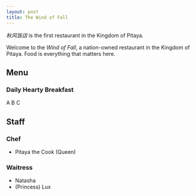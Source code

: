 ```yaml
---
layout: post
title: The Wind of Fall
---
```



<p class="message">
  <i>秋风饭店</i>  is the first restaurant in the Kingdom of Pitaya.
</p>

Welcome to the _Wind of Fall_, a nation-owned restaurant in the Kingdom of Pitaya. Food is everything that matters here.

## Menu
### Daily Hearty Breakfast
A B C
## Staff

### Chef

* Pitaya the Cook (Queen)

### Waitress
* Natasha
* (Princess) Lux